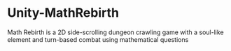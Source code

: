 # Unity-MathRebirth
Math Rebirth is a 2D side-scrolling dungeon crawling game with a soul-like element and turn-based combat using mathematical questions
